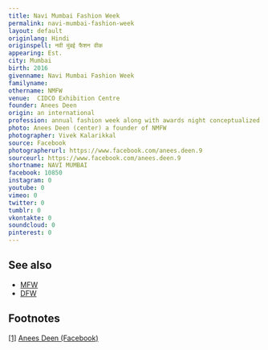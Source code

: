 ```yaml
---
title: Navi Mumbai Fashion Week
permalink: navi-mumbai-fashion-week
layout: default
originlang: Hindi
originspell: नवी मुंबई फैशन वीक
appearing: Est.
city: Mumbai
birth: 2016
givenname: Navi Mumbai Fashion Week
familyname:
othername: NMFW
venue: 	CIDCO Exhibition Centre
founder: Anees Deen
origin: an international
profession: annual fashion week along with awards night conceptualized by the founder and director Anees Deen
photo: Anees Deen (center) a founder of NMFW
photographer: Vivek Kalarikkal
source: Facebook
photographerurl: https://www.facebook.com/anees.deen.9
sourceurl: https://www.facebook.com/anees.deen.9
shortname: NAVI MUMBAI
facebook: 10850
instagram: 0
youtube: 0
vimeo: 0
twitter: 0
tumblr: 0
vkontakte: 0
soundcloud: 0
pinterest: 0
---
```



## See also

+ [MFW](index)
+ [DFW](index)

## Footnotes

[[1]](#a1) <span id="f1"></span> [Anees Deen (Facebook)](https://www.facebook.com/anees.deen.9)
